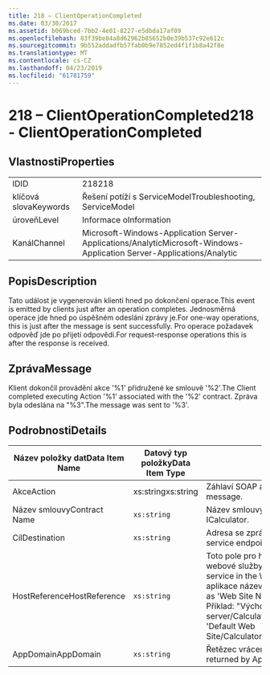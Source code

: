 ```yaml
---
title: 218 – ClientOperationCompleted
ms.date: 03/30/2017
ms.assetid: b069bced-7bb2-4e01-8227-e5dbda17af09
ms.openlocfilehash: 83f39be84a8d62962b85652b0e39b537c92e612c
ms.sourcegitcommit: 9b552addadfb57fab0b9e7852ed4f1f1b8a42f8e
ms.translationtype: MT
ms.contentlocale: cs-CZ
ms.lasthandoff: 04/23/2019
ms.locfileid: "61781759"
---
```

# <a name="218---clientoperationcompleted"></a><span data-ttu-id="a9ab2-102">218 – ClientOperationCompleted</span><span class="sxs-lookup"><span data-stu-id="a9ab2-102">218 - ClientOperationCompleted</span></span>
## <a name="properties"></a><span data-ttu-id="a9ab2-103">Vlastnosti</span><span class="sxs-lookup"><span data-stu-id="a9ab2-103">Properties</span></span>  
  
|||  
|-|-|  
|<span data-ttu-id="a9ab2-104">ID</span><span class="sxs-lookup"><span data-stu-id="a9ab2-104">ID</span></span>|<span data-ttu-id="a9ab2-105">218</span><span class="sxs-lookup"><span data-stu-id="a9ab2-105">218</span></span>|  
|<span data-ttu-id="a9ab2-106">klíčová slova</span><span class="sxs-lookup"><span data-stu-id="a9ab2-106">Keywords</span></span>|<span data-ttu-id="a9ab2-107">Řešení potíží s ServiceModel</span><span class="sxs-lookup"><span data-stu-id="a9ab2-107">Troubleshooting, ServiceModel</span></span>|  
|<span data-ttu-id="a9ab2-108">úroveň</span><span class="sxs-lookup"><span data-stu-id="a9ab2-108">Level</span></span>|<span data-ttu-id="a9ab2-109">Informace o</span><span class="sxs-lookup"><span data-stu-id="a9ab2-109">Information</span></span>|  
|<span data-ttu-id="a9ab2-110">Kanál</span><span class="sxs-lookup"><span data-stu-id="a9ab2-110">Channel</span></span>|<span data-ttu-id="a9ab2-111">Microsoft-Windows-Application Server-Applications/Analytic</span><span class="sxs-lookup"><span data-stu-id="a9ab2-111">Microsoft-Windows-Application Server-Applications/Analytic</span></span>|  
  
## <a name="description"></a><span data-ttu-id="a9ab2-112">Popis</span><span class="sxs-lookup"><span data-stu-id="a9ab2-112">Description</span></span>  
 <span data-ttu-id="a9ab2-113">Tato událost je vygenerován klienti hned po dokončení operace.</span><span class="sxs-lookup"><span data-stu-id="a9ab2-113">This event is emitted by clients just after an operation completes.</span></span> <span data-ttu-id="a9ab2-114">Jednosměrná operace jde hned po úspěšném odeslání zprávy je.</span><span class="sxs-lookup"><span data-stu-id="a9ab2-114">For one-way operations, this is just after the message is sent successfully.</span></span> <span data-ttu-id="a9ab2-115">Pro operace požadavek odpověď jde po přijetí odpovědi.</span><span class="sxs-lookup"><span data-stu-id="a9ab2-115">For request-response operations this is after the response is received.</span></span>  
  
## <a name="message"></a><span data-ttu-id="a9ab2-116">Zpráva</span><span class="sxs-lookup"><span data-stu-id="a9ab2-116">Message</span></span>  
 <span data-ttu-id="a9ab2-117">Klient dokončil provádění akce '%1' přidružené ke smlouvě '%2'.</span><span class="sxs-lookup"><span data-stu-id="a9ab2-117">The Client completed executing Action '%1' associated with the '%2' contract.</span></span> <span data-ttu-id="a9ab2-118">Zpráva byla odeslána na "%3".</span><span class="sxs-lookup"><span data-stu-id="a9ab2-118">The message was sent to '%3'.</span></span>  
  
## <a name="details"></a><span data-ttu-id="a9ab2-119">Podrobnosti</span><span class="sxs-lookup"><span data-stu-id="a9ab2-119">Details</span></span>  
  
|<span data-ttu-id="a9ab2-120">Název položky dat</span><span class="sxs-lookup"><span data-stu-id="a9ab2-120">Data Item Name</span></span>|<span data-ttu-id="a9ab2-121">Datový typ položky</span><span class="sxs-lookup"><span data-stu-id="a9ab2-121">Data Item Type</span></span>|<span data-ttu-id="a9ab2-122">Popis</span><span class="sxs-lookup"><span data-stu-id="a9ab2-122">Description</span></span>|  
|--------------------|--------------------|-----------------|  
|<span data-ttu-id="a9ab2-123">Akce</span><span class="sxs-lookup"><span data-stu-id="a9ab2-123">Action</span></span>|<span data-ttu-id="a9ab2-124">xs:string</span><span class="sxs-lookup"><span data-stu-id="a9ab2-124">xs:string</span></span>|<span data-ttu-id="a9ab2-125">Záhlaví SOAP akce odchozí zprávy.</span><span class="sxs-lookup"><span data-stu-id="a9ab2-125">The SOAP action header of the outgoing message.</span></span>|  
|<span data-ttu-id="a9ab2-126">Název smlouvy</span><span class="sxs-lookup"><span data-stu-id="a9ab2-126">Contract Name</span></span>|`xs:string`|<span data-ttu-id="a9ab2-127">Název smlouvy.</span><span class="sxs-lookup"><span data-stu-id="a9ab2-127">The name of the contract.</span></span> <span data-ttu-id="a9ab2-128">Příklad: ICalculator.</span><span class="sxs-lookup"><span data-stu-id="a9ab2-128">Example: ICalculator.</span></span>|  
|<span data-ttu-id="a9ab2-129">Cíl</span><span class="sxs-lookup"><span data-stu-id="a9ab2-129">Destination</span></span>|`xs:string`|<span data-ttu-id="a9ab2-130">Adresa se zpráva odeslala do koncového bodu služby.</span><span class="sxs-lookup"><span data-stu-id="a9ab2-130">The address of the service endpoint that the message was sent to.</span></span>|  
|<span data-ttu-id="a9ab2-131">HostReference</span><span class="sxs-lookup"><span data-stu-id="a9ab2-131">HostReference</span></span>|`xs:string`|<span data-ttu-id="a9ab2-132">Toto pole pro hostované webové služby, jednoznačně identifikuje v hierarchii webové služby.</span><span class="sxs-lookup"><span data-stu-id="a9ab2-132">For Web-hosted services, this field uniquely identifies the service in the Web hierarchy.</span></span> <span data-ttu-id="a9ab2-133">Jeho formát je definován jako "virtuální cesta aplikace název webu&#124;virtuální cesta služby&#124;ServiceName".</span><span class="sxs-lookup"><span data-stu-id="a9ab2-133">Its format is defined as 'Web Site Name Application Virtual Path&#124;Service Virtual Path&#124;ServiceName'.</span></span> <span data-ttu-id="a9ab2-134">Příklad: "Výchozí webový server/CalculatorApplication&#124;/CalculatorService.svc&#124;CalculatorService".</span><span class="sxs-lookup"><span data-stu-id="a9ab2-134">Example: 'Default Web Site/CalculatorApplication&#124;/CalculatorService.svc&#124;CalculatorService'.</span></span>|  
|<span data-ttu-id="a9ab2-135">AppDomain</span><span class="sxs-lookup"><span data-stu-id="a9ab2-135">AppDomain</span></span>|`xs:string`|<span data-ttu-id="a9ab2-136">Řetězec vrácený funkcí AppDomain.CurrentDomain.FriendlyName.</span><span class="sxs-lookup"><span data-stu-id="a9ab2-136">The string returned by AppDomain.CurrentDomain.FriendlyName.</span></span>|
